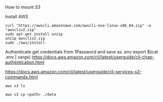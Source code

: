 How to mount S3

Install AWS

    curl "https://awscli.amazonaws.com/awscli-exe-linux-x86_64.zip" -o "awscliv2.zip"
    sudo apt-get install unzip
    unzip awscliv2.zip
    sudo ./aws/install

Authenticate
get credentials from 1Password and save as .env
export $(cat .env | xargs)
https://docs.aws.amazon.com/cli/latest/userguide/cli-chap-authentication.html


https://docs.aws.amazon.com/cli/latest/userguide/cli-services-s3-commands.html


    aws s3 ls

    aws s3 cp <path> ./data

